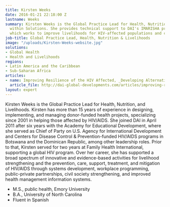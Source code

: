 ```yaml
---
title: Kirsten Weeks
date: 2016-01-21 22:18:00 Z
lastname: Weeks
summary: Kirsten Weeks is the Global Practice Lead for Health, Nutrition, and Livelihoods
  within Solutions. She provides technical support to DAI's IMARISHA project in Tanzania,
  which works to improve livelihoods for HIV-affected populations and communities.
job-title: Global Practice Lead, Health, Nutrition & Livelihoods
image: "/uploads/Kirsten-Weeks-website.jpg"
solutions:
- Global Health
- Health and Livelihoods
regions:
- Latin America and the Caribbean
- Sub-Saharan Africa
articles:
- name: Improving Resilience of the HIV Affected, _Developing Alternatives_
  article_file: http://dai-global-developments.com/articles/improving-resilience-of-the-hiv-affectede280a8/?utm_source=daidotcom
layout: expert
---
```


Kirsten Weeks is the Global Practice Lead for Health, Nutrition, and Livelihoods. Kirsten has more than 15 years of experience in designing, implementing, and managing donor-funded health projects, specializing since 2001 in helping those affected by HIV/AIDS. She joined DAI in April 2011 after six years with the Academy for Educational Development, where she served as Chief of Party on U.S. Agency for International Development and Centers for Disease Control & Prevention-funded HIV/AIDS programs in Botswana and the Dominican Republic, among other leadership roles. Prior to that, Kirsten served for two years at Family Health International, supporting a global HIV program. Over her career, she has supported a broad spectrum of innovative and evidence-based activities for livelihood strengthening and the prevention, care, support, treatment, and mitigation of HIV/AIDS through systems development, workplace programming, public-private partnerships, civil society strengthening, and improved health management information systems.

* M.S., public health, Emory University
* B.A., University of North Carolina
* Fluent in Spanish